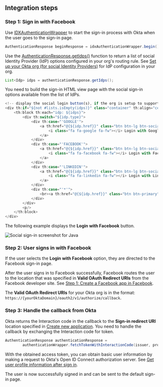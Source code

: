 ## Integration steps

### Step 1: Sign in with Facebook

Use [IDXAuthenticationWrapper](https://github.com/okta/okta-idx-java/blob/master/api/src/main/java/com/okta/idx/sdk/api/client/IDXAuthenticationWrapper.java) to start the sign-in process with Okta when the user goes to the sign-in page.

```java
AuthenticationResponse beginResponse = idxAuthenticationWrapper.begin()
```

Use the [AuthenticationResponse.getIdps()](https://github.com/okta/okta-idx-java/blob/master/api/src/main/java/com/okta/idx/sdk/api/response/AuthenticationResponse.java#L91) function to return a list of social Identity Provider (IdP) options configured in your org's routing rule. See [Set up your Okta org (for social Identity Providers)](/docs/guides/oie-embedded-common-org-setup/java/main/#set-up-your-okta-org-for-social-identity-providers) for IdP configuration in your org.

```java
List<Idp> idps = authenticationResponse.getIdps();
```

You need to build the sign-in HTML view page with the social sign-in options available from the list of IdPs.

```javascript
<!-- display the social login button(s), if the org is setup to support it -->
<div th:if="${not #lists.isEmpty(idps)}" class="container" th:align="center">
    <th:block th:each="idp: ${idps}">
        <div th:switch="${idp.type}">
            <div th:case="'GOOGLE'">
                <a th:href="@{${idp.href}}" class="btn btn-lg btn-social btn-google">
                    <i class="fa fa-google fa-fw"></i> Login with Google
                </a>
            </div>
            <div th:case="'FACEBOOK'">
                <a th:href="@{${idp.href}}" class="btn btn-lg btn-social btn-facebook" id="btn-facebook">
                    <i class="fa fa-facebook fa-fw"></i> Login with Facebook
                </a>
            </div>
            <div th:case="'LINKEDIN'">
                <a th:href="@{${idp.href}}" class="btn btn-lg btn-social btn-linkedin">
                    <i class="fa fa-linkedin fa-fw"></i> Login with LinkedIn
                </a>
            </div>
            <div th:case="'*'">
                <br><a th:href="@{${idp.href}}" class="btn btn-primary">Login with [[${idp.type}]]</a><br>
            </div>
        </div>
        <p/>
    </th:block>
</div>
```

The following example displays the **Login with Facebook** button.

<div class="common-image-format">

![Social sign-in screenshot for Java](/img/oie-embedded-sdk/oie-embedded-sdk-use-case-social-sign-in-link-java.png
 "Social sign-in screenshot for Java")

</div>

### Step 2: User signs in with Facebook

If the user selects the **Login with Facebook** option, they are directed to the Facebook sign-in page.

After the user signs in to Facebook successfully, Facebook routes the user to the location that was specified in **Valid OAuth Redirect URIs** from the Facebook developer site. See [Step 1: Create a Facebook app in Facebook](/docs/guides/oie-embedded-common-org-setup/java/main/#step-1-create-a-facebook-app-in-facebook).

The **Valid OAuth Redirect URIs** for your Okta org is in the format: `https://{yourOktaDomain}/oauth2/v1/authorize/callback`.

### Step 3: Handle the callback from Okta

Okta returns the Interaction code in the callback to the **Sign-in redirect URI** location specified in [Create new application](/docs/guides/oie-embedded-common-org-setup/java/main/#step-4-create-new-application). You need to handle the callback by exchanging the Interaction code for token.

```java
AuthenticationResponse authenticationResponse =
        authenticationWrapper.fetchTokenWithInteractionCode(issuer, proceedContext, interactionCode);

```

With the obtained access token, you can obtain basic user information by making a request to Okta's Open ID Connect authorization server. See [Get user profile information after sign in](/docs/guides/oie-embedded-sdk-alternate-flows/java/main/#getuserprofileinfo).

The user is now successfully signed in and can be sent to the default sign-in page.

